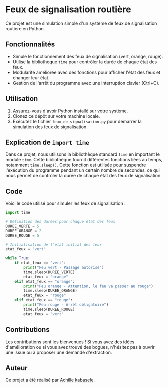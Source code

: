 # Feux de signalisation routière

Ce projet est une simulation simple d'un système de feux de signalisation routière en Python.

## Fonctionnalités

- Simule le fonctionnement des feux de signalisation (vert, orange, rouge).
- Utilise la bibliothèque `time` pour contrôler la durée de chaque état des feux.
- Modularité améliorée avec des fonctions pour afficher l'état des feux et changer leur état.
- Gestion de l'arrêt du programme avec une interruption clavier (Ctrl+C).

## Utilisation

1. Assurez-vous d'avoir Python installé sur votre système.
2. Clonez ce dépôt sur votre machine locale.
3. Exécutez le fichier `feux_de_signalisation.py` pour démarrer la simulation des feux de signalisation.

## Explication de `import time`

Dans ce projet, nous utilisons la bibliothèque standard `time` en important le module `time`. Cette bibliothèque fournit différentes fonctions liées au temps, notamment `time.sleep()`. Cette fonction est utilisée pour suspendre l'exécution du programme pendant un certain nombre de secondes, ce qui nous permet de contrôler la durée de chaque état des feux de signalisation.

## Code

Voici le code utilisé pour simuler les feux de signalisation :

```python
import time

# Définition des durées pour chaque état des feux
DUREE_VERTE = 5
DUREE_ORANGE = 2
DUREE_ROUGE = 5

# Initialisation de l'état initial des feux
etat_feux = "vert"

while True:
    if etat_feux == "vert":
        print("Feu vert - Passage autorisé")
        time.sleep(DUREE_VERTE)
        etat_feux = "orange"
    elif etat_feux == "orange":
        print("Feu orange - Attention, le feu va passer au rouge")
        time.sleep(DUREE_ORANGE)
        etat_feux = "rouge"
    elif etat_feux == "rouge":
        print("Feu rouge - Arrêt obligatoire")
        time.sleep(DUREE_ROUGE)
        etat_feux = "vert"
```

## Contributions

Les contributions sont les bienvenues ! Si vous avez des idées d'amélioration ou si vous avez trouvé des bogues, n'hésitez pas à ouvrir une issue ou à proposer une demande d'extraction.

## Auteur

Ce projet a été réalisé par [Achille kabasele](https://github.com/Kabasele754/).
